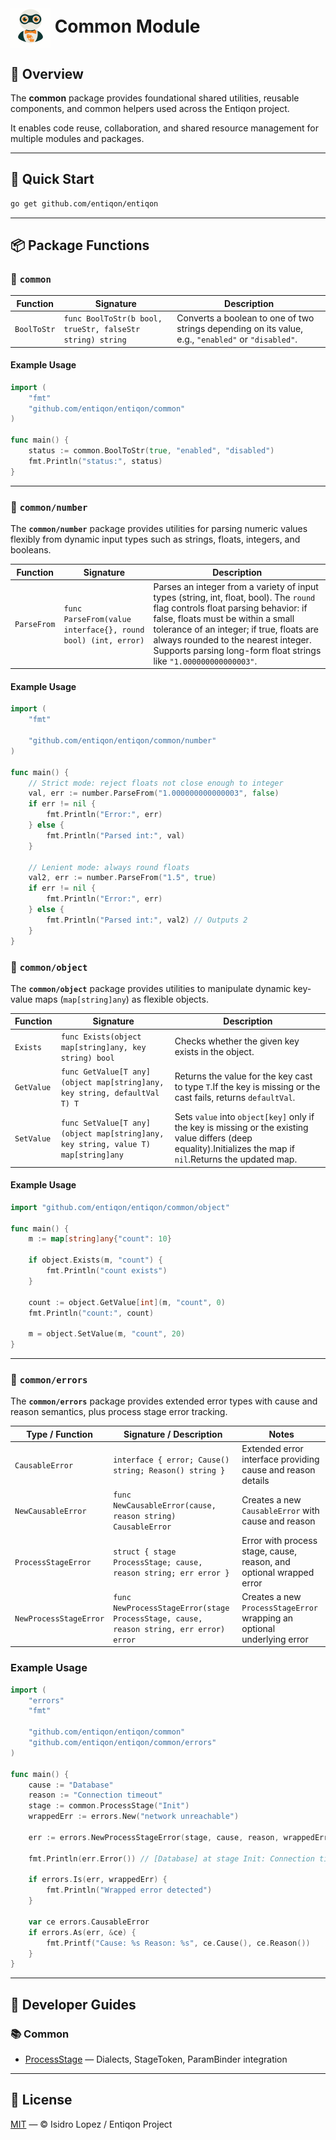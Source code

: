 <h1><img src="https://github.com/entiqon/entiqon/blob/main/assets/entiqon_sharicon.png?raw=true" align="center" height="64" width="64"> Common Module</h1>

## 🌱 Overview

The **common** package provides foundational shared utilities, reusable components, and common helpers used across the
Entiqon project.

It enables code reuse, collaboration, and shared resource management for multiple modules and packages.

---

## 🚀 Quick Start

```bash
go get github.com/entiqon/entiqon
```

---

## 📦 Package Functions

### 🧩 `common`

| Function    | Signature                                                 | Description                                                                                         |
|-------------|-----------------------------------------------------------|-----------------------------------------------------------------------------------------------------|
| `BoolToStr` | `func BoolToStr(b bool, trueStr, falseStr string) string` | Converts a boolean to one of two strings depending on its value, e.g., `"enabled"` or `"disabled"`. |

#### Example Usage

```go
import (
    "fmt"
    "github.com/entiqon/entiqon/common"
)

func main() {
    status := common.BoolToStr(true, "enabled", "disabled")
    fmt.Println("status:", status)
}
```

---

### 🧩 `common/number`

The **`common/number`** package provides utilities for parsing numeric values flexibly from dynamic input types such as strings, floats, integers, and booleans.

| Function    | Signature                                                    | Description                                                                                                                                                                                                                                                                                                                    |
|-------------|--------------------------------------------------------------|--------------------------------------------------------------------------------------------------------------------------------------------------------------------------------------------------------------------------------------------------------------------------------------------------------------------------------|
| `ParseFrom` | `func ParseFrom(value interface{}, round bool) (int, error)` | Parses an integer from a variety of input types (string, int, float, bool). The `round` flag controls float parsing behavior: if false, floats must be within a small tolerance of an integer; if true, floats are always rounded to the nearest integer. Supports parsing long-form float strings like `"1.000000000000003"`. |

#### Example Usage

```go
import (
    "fmt"
    
    "github.com/entiqon/entiqon/common/number"
)

func main() {
    // Strict mode: reject floats not close enough to integer
    val, err := number.ParseFrom("1.000000000000003", false)
    if err != nil {
        fmt.Println("Error:", err)
    } else {
        fmt.Println("Parsed int:", val)
    }
    
    // Lenient mode: always round floats
    val2, err := number.ParseFrom("1.5", true)
    if err != nil {
        fmt.Println("Error:", err)
    } else {
        fmt.Println("Parsed int:", val2) // Outputs 2
    }
}
```

### 🧩 `common/object`

The **`common/object`** package provides utilities to manipulate dynamic key-value maps (`map[string]any`) as flexible
objects.

| Function   | Signature                                                                         | Description                                                                                                                                                      |
|------------|-----------------------------------------------------------------------------------|------------------------------------------------------------------------------------------------------------------------------------------------------------------|
| `Exists`   | `func Exists(object map[string]any, key string) bool`                             | Checks whether the given key exists in the object.|
| `GetValue` | `func GetValue[T any](object map[string]any, key string, defaultVal T) T`         | Returns the value for the key cast to type `T`.If the key is missing or the cast fails, returns `defaultVal`.|
| `SetValue` | `func SetValue[T any](object map[string]any, key string, value T) map[string]any` | Sets `value` into `object[key]` only if the key is missing or the existing value differs (deep equality).Initializes the map if `nil`.Returns the updated map.|

#### Example Usage

```go
import "github.com/entiqon/entiqon/common/object"

func main() {
    m := map[string]any{"count": 10}
    
    if object.Exists(m, "count") {
        fmt.Println("count exists")
    }
    
    count := object.GetValue[int](m, "count", 0)
    fmt.Println("count:", count)
    
    m = object.SetValue(m, "count", 20)
}

```

---

### 🧩 `common/errors`

The **`common/errors`** package provides extended error types with cause and reason semantics, plus process stage error
tracking.

| Type / Function        | Signature / Description                                                                | Notes                                                                   |
|------------------------|----------------------------------------------------------------------------------------|-------------------------------------------------------------------------|
| `CausableError`        | `interface { error; Cause() string; Reason() string }`                                 | Extended error interface providing cause and reason details             |
| `NewCausableError`     | `func NewCausableError(cause, reason string) CausableError`                            | Creates a new `CausableError` with cause and reason                     |
| `ProcessStageError`    | `struct { stage ProcessStage; cause, reason string; err error }`                       | Error with process stage, cause, reason, and optional wrapped error     |
| `NewProcessStageError` | `func NewProcessStageError(stage ProcessStage, cause, reason string, err error) error` | Creates a new `ProcessStageError` wrapping an optional underlying error |

### Example Usage

```go
import (
    "errors"
    "fmt"
    
    "github.com/entiqon/entiqon/common"
    "github.com/entiqon/entiqon/common/errors"
)

func main() {
    cause := "Database"
    reason := "Connection timeout"
    stage := common.ProcessStage("Init")
    wrappedErr := errors.New("network unreachable")
    
    err := errors.NewProcessStageError(stage, cause, reason, wrappedErr)
    
    fmt.Println(err.Error()) // [Database] at stage Init: Connection timeout: network unreachable
    
    if errors.Is(err, wrappedErr) {
        fmt.Println("Wrapped error detected")
    }
    
    var ce errors.CausableError
    if errors.As(err, &ce) {
        fmt.Printf("Cause: %s Reason: %s", ce.Cause(), ce.Reason())
    }
}
```

---

## 📘 Developer Guides

### 📚 Common

- [ProcessStage](guides/ProcessStage_Developer_Guide.md) — Dialects, StageToken, ParamBinder integration

---

## 📄 License

[MIT](../../../LICENSE) — © Isidro Lopez / Entiqon Project
